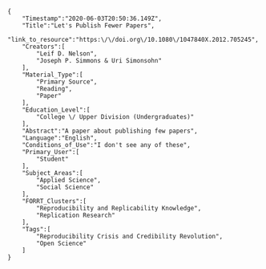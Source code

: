 
    {
        "Timestamp":"2020-06-03T20:50:36.149Z",
        "Title":"Let's Publish Fewer Papers",
        "link_to_resource":"https:\/\/doi.org\/10.1080\/1047840X.2012.705245",
        "Creators":[
            "Leif D. Nelson",
            "Joseph P. Simmons & Uri Simonsohn"
        ],
        "Material_Type":[
            "Primary Source",
            "Reading",
            "Paper"
        ],
        "Education_Level":[
            "College \/ Upper Division (Undergraduates)"
        ],
        "Abstract":"A paper about publishing few papers",
        "Language":"English",
        "Conditions_of_Use":"I don't see any of these",
        "Primary_User":[
            "Student"
        ],
        "Subject_Areas":[
            "Applied Science",
            "Social Science"
        ],
        "FORRT_Clusters":[
            "Reproducibility and Replicability Knowledge",
            "Replication Research"
        ],
        "Tags":[
            "Reproducibility Crisis and Credibility Revolution",
            "Open Science"
        ]
    }
